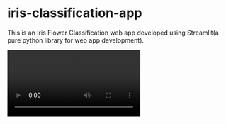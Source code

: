# iris-classification-app
This is an Iris Flower Classification web app developed using Streamlit(a pure python library for web app development).


<video src="https://youtu.be/E7tuFgLgg2M">
